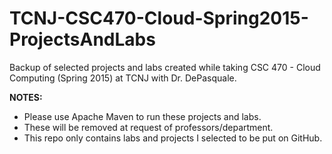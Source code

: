 TCNJ-CSC470-Cloud-Spring2015-ProjectsAndLabs
======================================

Backup of selected projects and labs created while taking CSC 470 - Cloud Computing (Spring 2015) at TCNJ with Dr. DePasquale.

**NOTES:**
* Please use Apache Maven to run these projects and labs.
* These will be removed at request of professors/department.
* This repo only contains labs and projects I selected to be put on GitHub.
